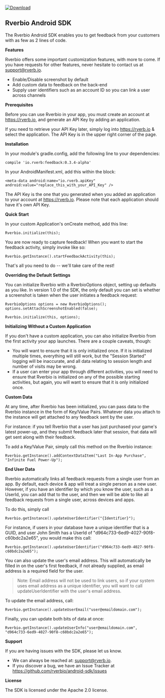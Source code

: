 [ ![Download](https://api.bintray.com/packages/rverbio/feedback/android-sdk/images/download.svg) ](https://bintray.com/rverbio/feedback/android-sdk/_latestVersion)

Rverbio Android SDK
-------------------

The Rverbio Android SDK enables you to get feedback from your customers with as few as 2 lines of code.

**Features**

Rverbio offers some important customization features, with more to come. If you have requests for other features, never hesitate to contact us at <support@rverb.io>.

* Enable/Disable screenshot by default  
* Add custom data to feedback on the back-end
* Supply user identifiers such as an account ID so you can link a user across channels

**Prerequisites**

Before you can use Rverbio in your app, you must create an account at https://rverb.io, and generate an API Key by adding an application.

If you need to retrieve your API Key later, simply log into https://rverb.io & select the application. The API Key is in the upper right corner of the page.

**Installation**

In your module's gradle.config, add the following line to your dependencies:
    
    compile 'io.rverb:feedback:0.3.4-alpha'

In your AndroidManifest.xml, add this within the <application> block:

    <meta-data android:name="io.rverb.apiKey" android:value="replace_this_with_your_API_Key" />

The API Key is the one that you generated when you added an application to your account at https://rverb.io. Please note that each application should have it's own API Key.
   
**Quick Start**

In your custom Application's onCreate method, add this line:

    Rverbio.initialize(this);
    
You are now ready to capture feedback! When you want to start the feedback activity, simply invoke like so:

    Rverbio.getInstance().startFeedbackActivity(this);
    
That's all you need to do -- we'll take care of the rest!

**Overriding the Default Settings**

You can initialize Rverbio with a RverbioOptions object, setting up defaults as you like. In version 1.0 of the SDK, the only default you can set is whether a screenshot is taken when the user initiates a feedback request:

    RverbioOptions options = new RverbioOptions();
    options.setAttachScreenshotEnabled(false);
    
    Rverbio.initialize(this, options);

**Initializing Without a Custom Application**

If you don't have a custom application, you can also initialize Rverbio from the first activity your app launches. There are a couple caveats, though:

* You will want to ensure that it is only initialized once. If it is initialized multiple times, everything will still work, but the "Session Started" logging will be inaccurate, and all data relating to session length and number of visits may be wrong.
* If a user can enter your app through different activities, you will need to ensure that Rverbio is initialized on any of the possible starting activities, but again, you will want to ensure that it is only initialized once.
    
**Custom Data**

At any time, after Rverbio has been initialized, you can pass data to the Rverbio instance in the form of Key/Value Pairs. Whatever data you attach to the instance will get attached to any feedback sent by the user.

For instance: if you tell Rverbio that a user has just purchased your game's latest power-up, and they submit feedback later that session, that data will get sent along with their feedback.

To add a Key/Value Pair, simply call this method on the Rverbio instance:

	Rverbio.getInstance().addContextDataItem("Last In-App Purchase", "Infinite Fuel Power-Up");
	
**End User Data**

Rverbio automatically links all feedback requests from a single user from an app. By default, each device & app will treat a single person as a new user. However, if you have an identifier by which you know the user, such as a UserId, you can add that to the user, and then we will be able to like all feedback requests from a single user, across devices and apps.

To do this, simply call

	Rverbio.getInstance().updateUserIdentifier("{Identifier}");

For instance, if users in your database have a unique identifier that is a GUID, and user John Smith has a UserId of "d964c733-6ed9-4027-90f8-c60bdc2a2e65", you would make this call:

	Rverbio.getInstance().updateUserIdentifier("d964c733-6ed9-4027-90f8-c60bdc2a2e65");

You can also update the user's email address. This will automatically be filled in on the user's first feedback, if not already supplied, as email address is a required field for the user. 

> Note: Email address will not be used to link users, so if your system
> uses email address as a unique identifier, you will want to call
> updateUserIdentifier with the user's email address.

To update the email address, call:

	Rverbio.getInstance().updateUserEmail("user@emaildomain.com");

Finally, you can update both bits of data at once:

	Rverbio.getInstance().updateUserInfo("user@emaildomain.com", "d964c733-6ed9-4027-90f8-c60bdc2a2e65");

**Support**

If you are having issues with the SDK, please let us know.  
* We can always be reached at: <support@rverb.io>.  
* If you discover a bug, we have an Issue Tracker at <https://github.com/rverbio/android-sdk/issues>

**License**

The SDK is licensed under the Apache 2.0 license.